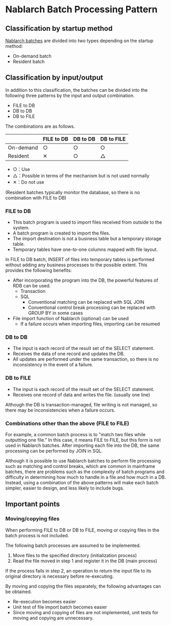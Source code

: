 # Nablarch Batch Processing Pattern

## Classification by startup method

[Nablarch batches](https://nablarch.github.io/docs/LATEST/doc/application_framework/application_framework/batch/nablarch_batch/index.html) are divided into two types depending on the startup method:

- On-demand batch
- Resident batch

## Classification by input/output

In addition to this classification, the batches can be divided into the following three patterns by the input and output combination.

- FILE to DB
- DB to DB
- DB to FILE

The combinations are as follows.

|          | FILE to DB | DB to DB | DB to FILE |
|----------|------------|----------|------------|
| On-demand | ○         | ○       | ○         |
| Resident     | ✕          | ○       | △         |

- ○：Use
- △：Possible in terms of the mechanism but is not used normally
- ✕：Do not use

(Resident batches typically monitor the database, so there is no combination with FILE to DB)


### FILE to DB

- This batch program is used to import files received from outside to the system.
- A batch program is created to import the files.
- The import destination is not a business table but a temporary storage table.
- Temporary tables have one-to-one columns mapped with file layout.

In FILE to DB batch, INSERT of files into temporary tables is performed without adding any business processes to the possible extent.
This provides the following benefits:

- After incorporating the program into the DB, the powerful features of RDB can be used.
  - Transaction
  - SQL
     - Conventional matching can be replaced with SQL JOIN
     - Conventional control break processing can be replaced with GROUP BY in some cases
- File import function of Nablarch (optional) can be used
  - If a failure occurs when importing files, importing can be resumed
  
  
### DB to DB

- The input is each record of the result set of the SELECT statement.
- Receives the data of one record and updates the DB.
- All updates are performed under the same transaction, so there is no inconsistency in the event of a failure.

### DB to FILE

- The input is each record of the result set of the SELECT statement.
- Receives one record of data and writes the file. (usually one line)

Although the DB is transaction-managed, file writing is not managed, so there may be inconsistencies when a failure occurs.


### Combinations other than the above (FILE to FILE)

For example, a common batch process is to "match two files while outputting one file."
In this case, it means FILE to FILE, but this form is not used in Nablarch batches. 
After importing each file into the DB, the same processing can be performed by JOIN in SQL.

Although it is possible to use Nablarch batches to perform file processing such as matching and control breaks, which are common in mainframe batches, there are problems such as the complexity of batch programs and difficulty in determining how much to handle in a file and how much in a DB.
Instead, using a combination of the above patterns will make each batch simpler, easier to design, and less likely to include bugs.


## Important points

### Moving/copying files

When performing FILE to DB or DB to FILE, moving or copying files in the batch process is not included.

The following batch processes are assumed to be implemented.

1. Move files to the specified directory (initialization process)
2. Read the file moved in step 1 and register it in the DB (main process)

If the process fails in step 2, an operation to return the input file to its original directory is necessary before re-executing.

By moving and copying the files separately, the following advantages can be obtained.

- Re-execution becomes easier
- Unit test of file import batch becomes easier
- Since moving and copying of files are not implemented, unit tests for moving and copying are unnecessary.


